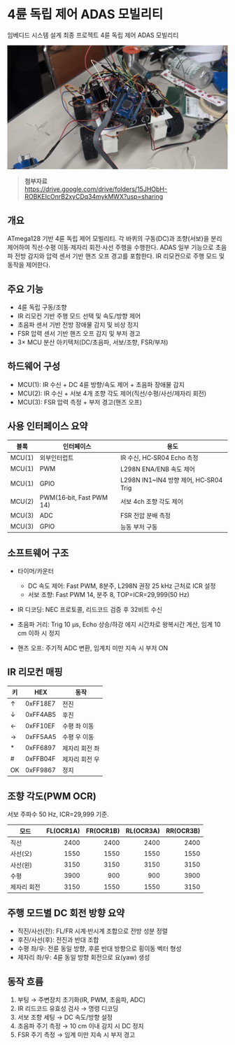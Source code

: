 # 4륜 독립 제어 ADAS 모빌리티

임베디드 시스템 설계 최종 프로젝트 4륜 독립 제어 ADAS 모빌리티

![](image/임베디드시스템설계_완성.jpg)

> **첨부자료**<br>
> https://drive.google.com/drive/folders/15JHObH-ROBKEIcOnrB2xyCDq34mykMWX?usp=sharing


## 개요

ATmega128 기반 4륜 독립 제어 모빌리티. 각 바퀴의 구동(DC)과 조향(서보)을 분리 제어하여 직선·수평 이동·제자리 회전·사선 주행을 수행한다. ADAS 일부 기능으로 초음파 전방 감지와 압력 센서 기반 핸즈 오프 경고를 포함한다. IR 리모컨으로 주행 모드 및 동작을 제어한다.

## 주요 기능

* 4륜 독립 구동/조향
* IR 리모컨 기반 주행 모드 선택 및 속도/방향 제어
* 초음파 센서 기반 전방 장애물 감지 및 비상 정지
* FSR 압력 센서 기반 핸즈 오프 감지 및 부저 경고
* 3× MCU 분산 아키텍처(DC/초음파, 서보/조향, FSR/부저)

## 하드웨어 구성

* MCU(1): IR 수신 + DC 4륜 방향/속도 제어 + 초음파 장애물 감지
* MCU(2): IR 수신 + 서보 4개 조향 각도 제어(직선/수평/사선/제자리 회전)
* MCU(3): FSR 압력 측정 + 부저 경고(핸즈 오프)

## 사용 인터페이스 요약

| 블록   | 인터페이스               | 용도                                   |
| ------ | ------------------------ | -------------------------------------- |
| MCU(1) | 외부인터럽트             | IR 수신, HC‑SR04 Echo 측정             |
| MCU(1) | PWM                      | L298N ENA/ENB 속도 제어                |
| MCU(1) | GPIO                     | L298N IN1\~IN4 방향 제어, HC‑SR04 Trig |
| MCU(2) | PWM(16‑bit, Fast PWM 14) | 서보 4ch 조향 각도 제어                |
| MCU(3) | ADC                      | FSR 전압 분배 측정                     |
| MCU(3) | GPIO                     | 능동 부저 구동                         |

## 소프트웨어 구조

* 타이머/카운터

  * DC 속도 제어: Fast PWM, 8분주, L298N 권장 25 kHz 근처로 ICR 설정
  * 서보 조향: Fast PWM 14, 분주 8, TOP=ICR=29,999(50 Hz)
* IR 디코딩: NEC 프로토콜, 리드코드 검증 후 32비트 수신
* 초음파 거리: Trig 10 µs, Echo 상승/하강 에지 시간차로 왕복시간 계산, 임계 10 cm 이하 시 정지
* 핸즈 오프: 주기적 ADC 변환, 임계치 미만 지속 시 부저 ON

## IR 리모컨 매핑

| 키  | HEX      | 동작           |
| --- | -------- | -------------- |
| ↑   | 0xFF18E7 | 전진           |
| ↓   | 0xFF4AB5 | 후진           |
| ←   | 0xFF10EF | 수평 좌 이동   |
| →   | 0xFF5AA5 | 수평 우 이동   |
| *   | 0xFF6897 | 제자리 회전 좌 |
| #   | 0xFFB04F | 제자리 회전 우 |
| OK  | 0xFF9867 | 정지           |

## 조향 각도(PWM OCR)

서보 주파수 50 Hz, ICR=29,999 기준.

| 모드        | FL(OCR1A) | FR(OCR1B) | RL(OCR3A) | RR(OCR3B) |
| ----------- | --------: | --------: | --------: | --------: |
| 직선        |      2400 |      2400 |      2400 |      2400 |
| 사선(오)    |      1550 |      1550 |      1550 |      1550 |
| 사선(왼)    |      3150 |      3150 |      3150 |      3150 |
| 수평        |      3900 |       900 |       900 |      3900 |
| 제자리 회전 |      3150 |      1550 |      1550 |      3150 |


## 주행 모드별 DC 회전 방향 요약

* 직진/사선(전): FL/FR 시계·반시계 조합으로 전방 성분 정렬
* 후진/사선(후): 전진과 반대 조합
* 수평 좌/우: 전륜 동일 방향, 후륜 반대 방향으로 횡이동 벡터 형성
* 제자리 좌/우: 4륜 동일 방향 회전으로 요(yaw) 생성

## 동작 흐름

1. 부팅 → 주변장치 초기화(IR, PWM, 초음파, ADC)
2. IR 리드코드 유효성 검사 → 명령 디코딩
3. 서보 조향 세팅 → DC 속도/방향 설정
4. 초음파 주기 측정 → 10 cm 이내 감지 시 DC 정지
5. FSR 주기 측정 → 임계 미만 지속 시 부저 경고







